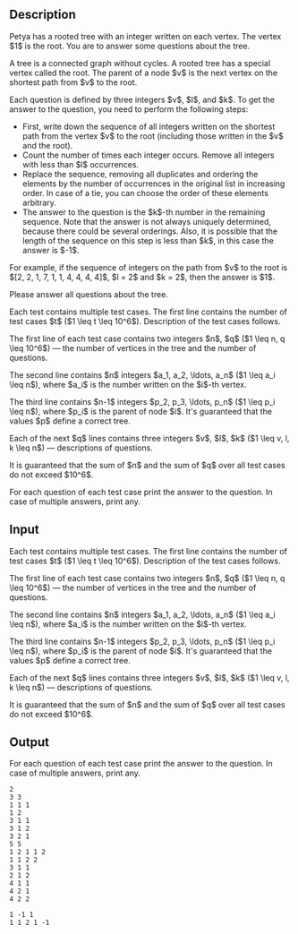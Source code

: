 ## Description

<div><p>Petya has a rooted tree with an integer written on each vertex. The vertex $1$ is the root. You are to answer some questions about the tree.</p><p>A tree is a connected graph without cycles. A rooted tree has a special vertex called the root. The parent of a node $v$ is the next vertex on the shortest path from $v$ to the root.</p><p>Each question is defined by three integers $v$, $l$, and $k$. To get the answer to the question, you need to perform the following steps: </p><ul> <li> First, write down the sequence of all integers written on the shortest path from the vertex $v$ to the root (including those written in the $v$ and the root). </li><li> Count the number of times each integer occurs. Remove all integers with less than $l$ occurrences. </li><li> Replace the sequence, removing all duplicates and ordering the elements by the number of occurrences in the original list in increasing order. In case of a tie, you can choose the order of these elements arbitrary. </li><li> The answer to the question is the $k$-th number in the remaining sequence. Note that the answer is not always uniquely determined, because there could be several orderings. Also, it is possible that the length of the sequence on this step is less than $k$, in this case the answer is $-1$. </li></ul><p>For example, if the sequence of integers on the path from $v$ to the root is $[2, 2, 1, 7, 1, 1, 4, 4, 4, 4]$, $l = 2$ and $k = 2$, then the answer is $1$.</p><p>Please answer all questions about the tree.</p></div><div class="input-specification"><p>Each test contains multiple test cases. The first line contains the number of test cases $t$ ($1 \leq t \leq 10^6$). Description of the test cases follows.</p><p>The first line of each test case contains two integers $n$, $q$ ($1 \leq n, q \leq 10^6$) — the number of vertices in the tree and the number of questions.</p><p>The second line contains $n$ integers $a_1, a_2, \ldots, a_n$ ($1 \leq a_i \leq n$), where $a_i$ is the number written on the $i$-th vertex.</p><p>The third line contains $n-1$ integers $p_2, p_3, \ldots, p_n$ ($1 \leq p_i \leq n$), where $p_i$ is the parent of node $i$. It's guaranteed that the values $p$ define a correct tree.</p><p>Each of the next $q$ lines contains three integers $v$, $l$, $k$ ($1 \leq v, l, k \leq n$) — descriptions of questions.</p><p>It is guaranteed that the sum of $n$ and the sum of $q$ over all test cases do not exceed $10^6$.</p></div><div class="output-specification"><p>For each question of each test case print the answer to the question. In case of multiple answers, print any.</p></div>

## Input

<p>Each test contains multiple test cases. The first line contains the number of test cases $t$ ($1 \leq t \leq 10^6$). Description of the test cases follows.</p><p>The first line of each test case contains two integers $n$, $q$ ($1 \leq n, q \leq 10^6$) — the number of vertices in the tree and the number of questions.</p><p>The second line contains $n$ integers $a_1, a_2, \ldots, a_n$ ($1 \leq a_i \leq n$), where $a_i$ is the number written on the $i$-th vertex.</p><p>The third line contains $n-1$ integers $p_2, p_3, \ldots, p_n$ ($1 \leq p_i \leq n$), where $p_i$ is the parent of node $i$. It's guaranteed that the values $p$ define a correct tree.</p><p>Each of the next $q$ lines contains three integers $v$, $l$, $k$ ($1 \leq v, l, k \leq n$) — descriptions of questions.</p><p>It is guaranteed that the sum of $n$ and the sum of $q$ over all test cases do not exceed $10^6$.</p>

## Output

<p>For each question of each test case print the answer to the question. In case of multiple answers, print any.</p>





```input1
2
3 3
1 1 1
1 2
3 1 1
3 1 2
3 2 1
5 5
1 2 1 1 2
1 1 2 2
3 1 1
2 1 2
4 1 1
4 2 1
4 2 2
```




```output1
1 -1 1 
1 1 2 1 -1
```


